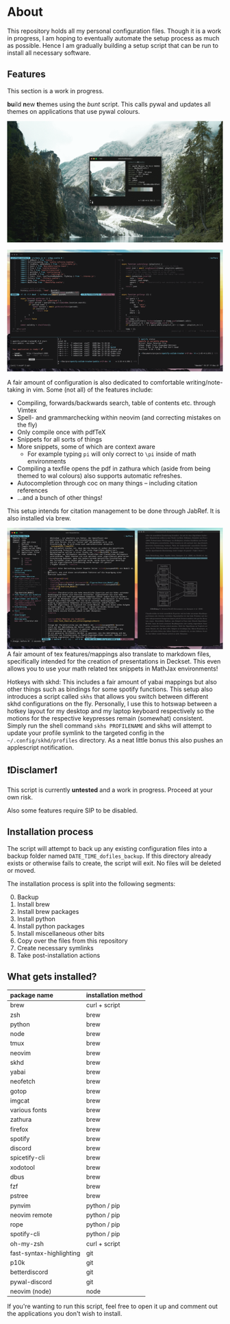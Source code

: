 # About #

This repository holds all my personal configuration files. Though it is a work
in progress, I am hoping to eventually automate the setup process as much as possible.
Hence I am gradually building a setup script that can be run to install all
necessary software.

## Features ##

This section is a work in progress.

**bu**ild **n**ew **t**hemes using the *bunt* script. This calls pywal and
updates all themes on applications that use pywal colours.

![example gif](https://github.com/sebastian-stubenvoll/dotfiles/blob/main/themes_example.gif?raw=true)

![example gif](https://github.com/sebastian-stubenvoll/dotfiles/blob/main/wal_example.gif?raw=true)

A fair amount of configuration is also dedicated to comfortable
writing/note-taking in vim. Some (not all) of the features include:

+ Compiling, forwards/backwards search, table of contents etc. through Vimtex
+ Spell- and grammarchecking within neovim (and correcting mistakes on the fly)
+ Only compile once with pdfTeX
+ Snippets for all sorts of things
+ More snippets, some of which are context aware
  + For example typing `pi` will only correct to `\pi` inside of math
        environments
+ Compiling a texfile opens the pdf in zathura which (aside from being themed to
    wal colours) also supports automatic refreshes.
+ Autocompletion through coc on many things – including citation references
+ ...and a bunch of other things!

This setup intends for citation management to be done through JabRef. It is also
installed via brew.

![example_png](https://github.com/sebastian-stubenvoll/dotfiles/blob/main/tex_example.png?raw=true)
A fair amount of tex features/mappings also translate to markdown files,
specifically intended for the creation of presentations in Deckset. This even
allows you to use your math related tex snippets in MathJax environments!

Hotkeys with skhd: This includes a fair amount of yabai mappings but also other
things such as bindings for some spotify functions. This setup also introduces a
script called `skhs` that allows you switch between different skhd
configurations on the fly. Personally, I use this to hotswap between a hotkey
layout for my desktop and my laptop keyboard respectively so the motions for the
respective keypresses remain (somewhat) consistent.
Simply run the shell command `skhs PROFILENAME` and skhs will attempt to update
your profile symlink to the targeted config in the `~/.config/skhd/profiles`
directory.
As a neat little bonus this also pushes an applescript notification.

## ❗Disclamer❗ ##

This script is currently **untested** and a work in progress. Proceed at your
own risk.

Also some features require SIP to be disabled.

## Installation process ##

The script will attempt to back up any existing configuration files into a
backup folder named `DATE_TIME_dofiles_backup`. If this directory already
exists or otherwise fails to create, the script will exit. No files will be
deleted or moved.

The installation process is split into the following segments:

0. Backup
1. Install brew
2. Install brew packages
3. Install python
4. Install python packages
5. Install miscellaneous other bits
6. Copy over the files from this repository
7. Create necessary symlinks
8. Take post-installation actions

## What gets installed? ##

| package name             | installation method |
|:-------------------------|:--------------------|
| brew                     | curl + script       |
| zsh                      | brew                |
| python                   | brew                |
| node                     | brew                |
| tmux                     | brew                |
| neovim                   | brew                |
| skhd                     | brew                |
| yabai                    | brew                |
| neofetch                 | brew                |
| gotop                    | brew                |
| imgcat                   | brew                |
| various fonts            | brew                |
| zathura                  | brew                |
| firefox                  | brew                |
| spotify                  | brew                |
| discord                  | brew                |
| spicetify-cli            | brew                |
| xodotool                 | brew                |
| dbus                     | brew                |
| fzf                      | brew                |
| pstree                   | brew                |
| pynvim                   | python / pip        |
| neovim remote            | python / pip        |
| rope                     | python / pip        |
| spotify-cli              | python / pip        |
| oh-my-zsh                | curl + script       |
| fast-syntax-highlighting | git                 |
| p10k                     | git                 |
| betterdiscord            | git                 |
| pywal-discord            | git                 |
| neovim (node)            | node                |

If you're wanting to run this script, feel free to open it up and comment out
the applications you don't wish to install.
